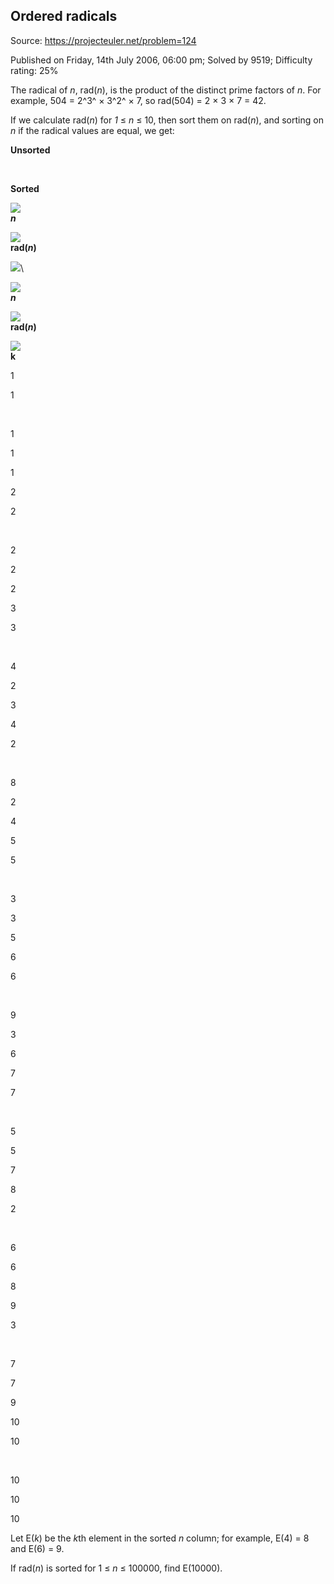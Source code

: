 Ordered radicals
----------------

Source: https://projecteuler.net/problem=124

Published on Friday, 14th July 2006, 06:00 pm; Solved by 9519;
Difficulty rating: 25%

The radical of *n*, rad(*n*), is the product of the distinct prime
factors of *n*. For example, 504 = 2^3^ × 3^2^ × 7, so rad(504) = 2 × 3
× 7 = 42.

If we calculate rad(*n*) for *1* ≤ *n* ≤ 10, then sort them on rad(*n*),
and sorting on *n* if the radical values are equal, we get:

**Unsorted**

 

**Sorted**

![](images/spacer.gif)\
***n***

![](images/spacer.gif)\
**rad(*n*)**

![](images/spacer.gif)\

![](images/spacer.gif)\
***n***

![](images/spacer.gif)\
**rad(*n*)**

![](images/spacer.gif)\
**k**

1

1

 

1

1

1

2

2

 

2

2

2

3

3

 

4

2

3

4

2

 

8

2

4

5

5

 

3

3

5

6

6

 

9

3

6

7

7

 

5

5

7

8

2

 

6

6

8

9

3

 

7

7

9

10

10

 

10

10

10

Let E(*k*) be the *k*th element in the sorted *n* column; for example,
E(4) = 8 and E(6) = 9.

If rad(*n*) is sorted for 1 ≤ *n* ≤ 100000, find E(10000).

